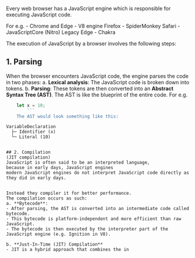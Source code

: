 Every web browser has a JavaScript engine which is responsible for executing JavaScript code.

For e.g. - 
Chrome and Edge - V8 engine
Firefox - SpiderMonkey
Safari -  JavaScriptCore (Nitro)
Legacy Edge - Chakra

The execution of JavaScript by a browser involves the following steps:
## 1. **Parsing**
When the browser encounters JavaScript code, the engine parses the code in two phases:
	a. **Lexical analysis**: The JavaScript code is broken down into tokens.
	b. **Parsing**: These tokens are then converted into an **Abstract Syntax Tree (AST)**. The AST is like the blueprint of the entire code.
	For e.g. 
```js
	let x = 10;
		```
	The AST would look something like this:
```
	VariableDeclaration
	  ├─ Identifier (x)
	  └─ Literal (10)
```

## 2. Compilation 
(JIT compilation)
JavaScript is often said to be an interpreted language, 
because in early days, JavaScript engines 
modern JavaScript engines do not interpret JavaScript code directly as they did in early days.


Instead they compiler it for better performance.
The compilation occurs as such:
a. **Bytecode**: 
- After parsing, the AST is converted into an intermediate code called bytecode.
- This bytecode is platform-independent and more efficient than raw JavaScript.
- The bytecode is then executed by the interpreter part of the JavaScript engine (e.g. Ignition in V8).

b. **Just-In-Time (JIT) Compilation**
- JIT is a hybrid approach that combines the in